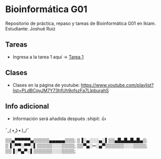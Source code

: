 # Bioinformática G01
Repositorio de práctica, repaso y tareas de Bioinformática G01 en Ikiam. Estudiante: Joshué Ruiz

## Tareas
- Ingresa a la tarea 1 aquí -> [Tarea 1](https://github.com/Joshue2806/bioinfo_g01/tree/main/tarea1)

## Clases
- Clases en la página de youtube:
  https://www.youtube.com/playlist?list=PLdBCqyJM7Y73hfUh9ofszFa7LlpburahS

## Info adicional
  -  Información será añadida después :shipit: :+1:  

¯\_( • ͜ʖ • )_/¯

▒▒▄▀▀▀▀▀▄▒▒▒▒▒▄▄▄▄▄▒▒▒;
▒▐░▄░░░▄░▌▒▒▄█▄█▄█▄█▄▒;
▒▐░▀▀░▀▀░▌▒▒▒▒▒░░░▒▒▒▒;
▒▒▀▄░═░▄▀▒▒▒▒▒▒░░░▒▒▒▒;
▒▒▐░▀▄▀░▌▒▒▒▒▒▒░░░▒▒▒▒;
